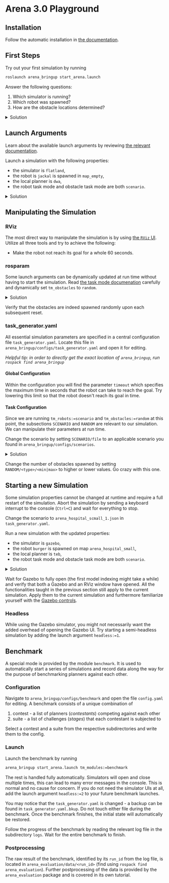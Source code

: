 # Arena 3.0 Playground

## Installation

Follow the automatic installation in [the documentation](https://arena-rosnav.readthedocs.io/en/latest/user_guides/installation/).

## First Steps

Try out your first simulation by running

```sh
roslaunch arena_bringup start_arena.launch
```

Answer the following questions:
1. Which simulator is running?
2. Which robot was spawned?
3. How are the obstacle locations determined?

<details>
    <summary>Solution</summary>
    
    1. flatland
    2. burger
    3. randomly
</details>

## Launch Arguments

Learn about the available launch arguments by reviewing [the relevant documentation](https://arena-rosnav.readthedocs.io/en/latest/user_guides/usage/).

Launch a simulation with the following properties:
- the simulator is `flatland`,
- the robot is `jackal` is spawned in `map_empty`,
- the local planner is `dwa`,
- the robot task mode and obstacle task mode are both `scenario`.

<details>
    <summary>Solution</summary>
    
    ```sh
    roslaunch arena_bringup start_arena.launch model:=jackal local_planner:=dwa map_file:=map_empty tm_robots:=scenario tm_obstacles:=scenario
    ```
</details>

## Manipulating the Simulation

### RViz

The most direct way to manipulate the simulation is by using [the `RViz` UI](https://arena-rosnav.readthedocs.io/en/latest/user_guides/task_modes/rviz_ui/). Utilize all three tools and try to achieve the following:
- Make the robot not reach its goal for a whole 60 seconds.

### rosparam

Some launch arguments can be dynamically updated at run time without having to start the simulation. Read [the task mode documenation](https://arena-rosnav.readthedocs.io/en/latest/user_guides/task_modes/#robot-and-obstacle-task-modes) carefully and dynamically set `tm_obstacles` to `random`.

<details>
    <summary>Solution</summary>
    
    ```sh
    rosparam set tm_obstacles random
    ```
</details>

Verify that the obstacles are indeed spawned randomly upon each subsequent reset.

### task_generator.yaml

All essential simulation parameters are specified in a central configuration file `task_generator.yaml`.
Locate this file in `arena_bringup/configs/task_generator.yaml` and open it for editing.

_Helpful tip: in order to directly get the exact location of `arena_bringup`, run `rospack find arena_bringup`_

#### Global Configuration

Within the configuration you will find the parameter `timeout` which specifies the maximum time in seconds that the robot can take to reach the goal. Try lowering this limit so that the robot doesn't reach its goal in time.

#### Task Configuration
Since we are running `tm_robots:=scenario` and `tm_obstacles:=random` at this point, the subsections `SCENARIO` and `RANDOM` are relevant to our simulation. We can manipulate their parameters at run time.

Change the scenario by setting `SCENARIO/file` to an applicable scenario you found in `arena_bringup/configs/scenarios`.

<details>
    <summary>Solution</summary>
    
    Any of `map_empty_X.json` are fine.
</details>

Change the number of obstacles spawned by setting `RANDOM/<type>/<min|max>` to higher or lower values. Go crazy with this one.


## Starting a new Simulation

Some simulation properties cannot be changed at runtime and require a full restart of the simulation. Abort the simulation by sending a keyboard interrupt to the console (`Ctrl+C`) and wait for everything to stop.

Change the scenario to `arena_hospital_scmall_1.json` in `task_generator.yaml`.

Run a new simulation with the updated properties:
- the simulator is `gazebo`,
- the robot `burger` is spawned on map `arena_hospital_small`,
- the local planner is `teb`,
- the robot task mode and obstacle task mode are both `scenario`.

<details>
    <summary>Solution</summary>
    
    ```sh
    roslaunch arena_bringup start_arena.launch model:=burger local_planner:=teb map_file:=arena_hospital_small tm_robots:=scenario tm_obstacles:=scenario
    ```
</details>



Wait for Gazebo to fully open (the first model indexing might take a while) and verify that both a Gazebo and an RViz window have opened.
All the functionalities taught in the previous section still apply to the current simulation. Apply them to the current simulation and furthermore familiarize yourself with the [Gazebo controls](https://classic.gazebosim.org/tutorials?cat=guided_b&tut=guided_b2).

### Headless

While using the Gazebo simulator, you might not necessarily want the added overhead of opening the Gazebo UI. Try starting a semi-headless simulation by adding the launch argument `headless:=1`.

## Benchmark

A special mode is provided by the module `benchmark`. It is used to automatically start a series of simulations and record data along the way for the purpose of benchmarking planners against each other.

### Configuration

Navigate to `arena_bringup/configs/benchmark` and open the file `config.yaml` for editing. A benchmark consists of a unique combination of
1. contest - a list of planners (_contestants_) competing against each other
2. suite - a list of challenges (_stages_) that each contestant is subjected to

Select a contest and a suite from the respective subdirectories and write them to the config.

### Launch

Launch the benchmark by running
```sh
arena_bringup start_arena.launch tm_modules:=benchmark
```

The rest is handled fully automatically. Simulators will open and close multiple times, this can lead to many error messages in the console. This is normal and no cause for concern. If you do not need the simulator UIs at all, add the launch argument `headless:=2` to your future benchmark launches.

You may notice that the `task_generator.yaml` is changed - a backup can be found in `task_generator.yaml.bkup`. Do not touch either file during the benchmark. Once the benchmark finishes, the initial state will automatically be restored.

Follow the progress of the benchmark by reading the relevant log file in the subdirectory `logs`. Wait for the entire benchmark to finish.

### Postprocessing

The raw result of the benchmark, identified by its `run_id` from the log file, is located in `arena_evaluation/data/<run_id>` (find using `rospack find arena_evaluation`). Further postprocessing of the data is provided by the `arena_evaluation` package and is covered in its own tutorial.